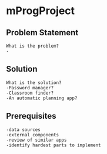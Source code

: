 # mProgProject

## Problem Statement
	What is the problem?
	-
	
## Solution
	What is the solution?
	-Password manager?
	-Classroom finder?
	-An automatic planning app?
	
## Prerequisites
	-data sources
	-external components
	-review of similar apps
	-identify hardest parts to implement

